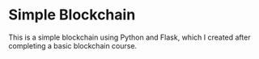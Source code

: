# Simple Blockchain

This is a simple blockchain using Python and Flask, which I created after completing a basic blockchain course.
